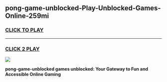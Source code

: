 
## pong-game-unblocked-Play-Unblocked-Games-Online-259mi
<h3>
<a href="https://premium76.site?title=pong-game-unblocked&ref=25A">CLICK TO PLAY</a></h3>
<hr>

<h3>
<a href="https://premium76.site?title=pong-game-unblocked&ref=25A">CLICK 2 PLAY</a>
  
</h3>

<a href="https://premium76.site?title=pong-game-unblocked&ref=25A"><img src="https://clearcache.store/games.png"></a>


**pong-game-unblocked games unblocked: Your Gateway to Fun and Accessible Online Gaming**
